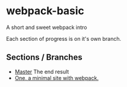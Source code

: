# webpack-basic
A short and sweet webpack intro

Each section of progress is on it's own branch.

## Sections / Branches

* [Master](https://github.com/forstaathletics/webpack-basic) The end result
* [One, a minimal site with webpack.]()
